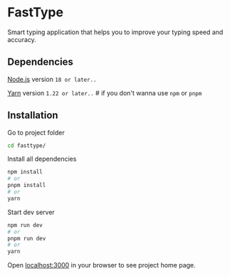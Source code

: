# FastType

Smart typing application that helps you to improve your typing speed and accuracy.

## Dependencies

[Node.js](https://nodejs.org/en) version `18 or later..`

[Yarn](https://classic.yarnpkg.com/lang/en/docs/install/) version `1.22 or later..` # if you don't wanna use `npm` or `pnpm`

## Installation

Go to project folder

```bash
cd fasttype/
```

Install all dependencies

```bash
npm install
# or
pnpm install
# or
yarn
```

Start dev server

```bash
npm run dev
# or
pnpm run dev
# or
yarn
```

Open [localhost:3000](http://localhost:3000) in your browser to see project home page.
